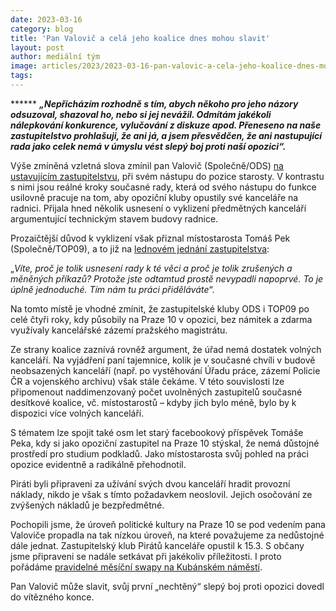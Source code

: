 ```yaml
---
date: 2023-03-16
category: blog
title: 'Pan Valovič a celá jeho koalice dnes mohou slavit'
layout: post
author: mediální tým
image: articles/2023/2023-03-16-pan-valovic-a-cela-jeho-koalice-dnes-mohou-slavit.png
tags:
---
```



****** _**„Nepřicházím rozhodně s tím, abych někoho pro jeho názory odsuzoval, shazoval ho, nebo si jej nevážil. Odmítám jakékoli nálepkování konkurence, vylučování z diskuze apod. Přeneseno na naše zastupitelstvo prohlašuji, že ani já, a jsem přesvědčen, že ani nastupující rada jako celek nemá v úmyslu vést slepý boj proti naší opozici“.**_

Výše zmíněná vzletná slova zmínil pan Valovič (Společně/ODS)  [na ustavujícím zastupitelstvu](https://praha10.cz/Portals/0/docs/RaZ/steno/s2022-2026/steno_ustavujici.pdf?ver=2022-11-21-094501-220), při svém nástupu do pozice starosty. V kontrastu s nimi jsou reálné kroky současné rady, která od svého nástupu do funkce usilovně pracuje na tom, aby opoziční kluby opustily své kanceláře na radnici. Přijala hned několik usnesení o vyklizení předmětných kanceláří argumentující technickým stavem budovy radnice.

Prozaičtější důvod k vyklizení však přiznal místostarosta Tomáš Pek (Společně/TOP09), a to již na [lednovém jednání zastupitelstva](https://praha10.cz/Portals/0/docs/RaZ/steno/s2022-2026/steno_2_ZMC_30_1_2023.pdf?ver=2023-02-07-102910-097):

„_Víte, proč je tolik usnesení rady k té věci a proč je tolik zrušených a měněných příkazů? Protože jste odtamtud prostě nevypadli napoprvé. To je úplně jednoduché. Tím nám tu práci přiděláváte_“.

Na tomto místě je vhodné zmínit, že zastupitelské kluby ODS i TOP09 po celé čtyři roky, kdy působily na Praze 10 v opozici, bez námitek a zdarma využívaly kancelářské zázemí pražského magistrátu.

Ze strany koalice zaznívá rovněž argument, že úřad nemá dostatek volných kanceláří. Na vyjádření paní tajemnice, kolik je v současné chvíli v budově neobsazených kanceláří (např. po vystěhování Úřadu práce, zázemí Policie ČR a vojenského archivu) však stále čekáme. V této souvislosti lze připomenout naddimenzovaný počet uvolněných zastupitelů současné desítkové koalice, vč. místostarostů – kdyby jich bylo méně, bylo by k dispozici více volných kanceláří.

S tématem lze spojit také osm let starý facebookový příspěvek Tomáše Peka, kdy si jako opoziční zastupitel na Praze 10 stýskal, že nemá důstojné prostředí pro studium podkladů. Jako místostarosta svůj pohled na práci opozice evidentně a radikálně přehodnotil.

Piráti byli připraveni za užívání svých dvou kanceláří hradit provozní náklady, nikdo je však s tímto požadavkem neoslovil. Jejich osočování ze zvýšených nákladů je bezpředmětné.

Pochopili jsme, že úroveň politické kultury na Praze 10 se pod vedením pana Valoviče propadla na tak nízkou úroveň, na které považujeme za nedůstojné dále jednat. Zastupitelský klub Pirátů kanceláře opustil k 15.3. S občany jsme připraveni se nadále setkávat při jakékoliv příležitosti. I proto pořádáme [pravidelné měsíční swapy na Kubánském náměstí](https://www.facebook.com/events/1244693556121537/1244694649454761/?ref=newsfeed).

Pan Valovič může slavit, svůj první „nechtěný“ slepý boj proti opozici dovedl do vítězného konce.
